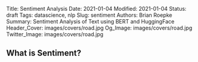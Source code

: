 Title: Sentiment Analysis
Date: 2021-01-04
Modified: 2021-01-04
Status: draft
Tags: datascience, nlp
Slug: sentiment
Authors: Brian Roepke
Summary: Sentiment Analysis of Text using BERT and HuggingFace
Header_Cover: images/covers/road.jpg
Og_Image: images/covers/road.jpg
Twitter_Image: images/covers/road.jpg

## What is Sentiment?

